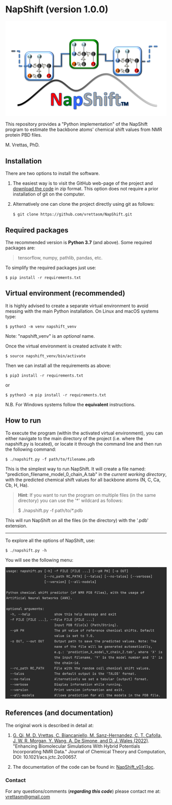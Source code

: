 # NapShift (version 1.0.0)

![Logo](./logos/Logo_main.png)

This repository provides a "Python implementation" of the NapShift program
to estimate the backbone atoms' chemical shift values from NMR protein PBD
files.

M. Vrettas, PhD.

## Installation

There are two options to install the software.

1. The easiest way is to visit the GitHub web-page of the project and
[download the code](https://github.com/vrettasm/NapShift/archive/master.zip)
in zip format. This option does not require a prior installation of git on the
computer.

2. Alternatively one can clone the project directly using git as follows:

    `$ git clone https://github.com/vrettasm/NapShift.git`

## Required packages

The recommended version is **Python 3.7** (and above). Some required packages
are:

> tensorflow, numpy, pathlib, pandas, etc.

To simplify the required packages just use:

    $ pip install -r requirements.txt

## Virtual environment (recommended)

It is highly advised to create a separate virtual environment to avoid
messing with the main Python installation. On Linux and macOS systems
type:

    $ python3 -m venv napshift_venv

Note: "napshift_venv" is an _optional_ name.

Once the virtual environment is created activate it with:

    $ source napshift_venv/bin/activate

Then we can install all the requirements as above:

    $ pip3 install -r requirements.txt

or

    $ python3 -m pip install -r requirements.txt

N.B. For Windows systems follow the **equivalent** instructions.

## How to run

To execute the program (within the activated virtual environment), you can either
navigate  to the main directory of the project (i.e. where the napshift.py is located),
or locate it through the command line and then run the following command:

    $ ./napshift.py -f path/to/filename.pdb

This is the simplest way to run NapShift. It will create a file named:
"prediction_filename_model_0_chain_A.tab" in the _current working directory_,
with the predicted chemical shift values for all backbone atoms (N, C, Ca, Cb, H, Ha).

   > **Hint**: If you want to run the program on multiple files (in the same directory) you
   > can use the '*' wildcard as follows:
   >  
   > $ ./napshift.py -f path/to/*.pdb

This will run NapShift on all the files (in the directory) with the '.pdb' extension.

---

To explore all the options of NapShift, use:

    $ ./napshift.py -h

You will see the following menu:

![Help](./logos/Help_menu.png)

## References (and documentation)

The original work is described in detail at:

1. [G. Qi, M. D. Vrettas, C. Biancaniello, M. Sanz-Hernandez, C. T. Cafolla, J. W. R. Morgan,
Y. Wang, A. De Simone, and D. J. Wales (2022)](https://pubs.acs.org/doi/10.1021/acs.jctc.2c00657).
"Enhancing Biomolecular Simulations With Hybrid Potentials Incorporating NMR Data."
Journal of Chemical Theory and Computation, DOI: 10.1021/acs.jctc.2c00657.

2. The documentation of the code can be found in: [NapShift_v01-doc](./docs/NapShift_v01.pdf).

### Contact

For any questions/comments (**_regarding this code_**) please contact me at:
vrettasm@gmail.com